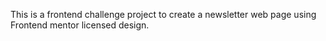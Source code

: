 This is a frontend challenge project to create a newsletter web page using Frontend mentor licensed design.